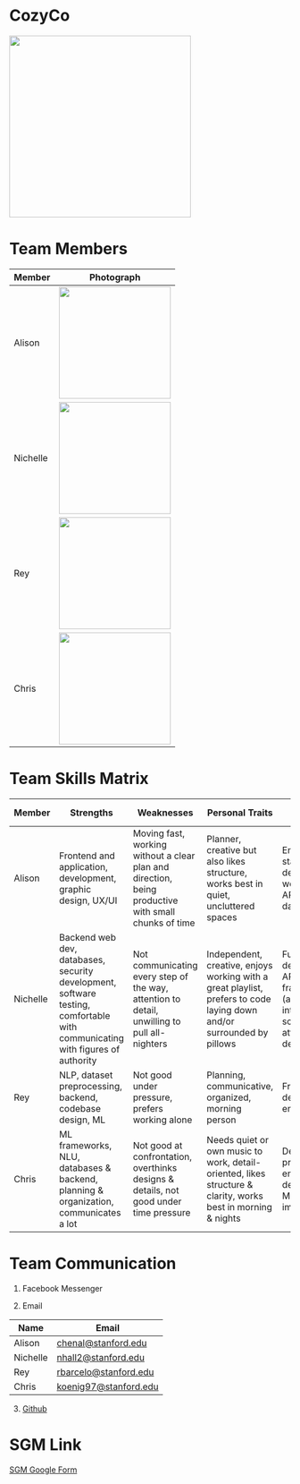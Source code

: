 # CozyCo

<img src="https://github.com/StanfordCS194/Team-5/blob/master/team-photos/cozyco-logo.png" width="325">

# Team Members

Member | Photograph
-------|-----------
Alison | <img src="https://github.com/StanfordCS194/Team-5/blob/master/team-photos/alison.jpg" width="200">
Nichelle | <img src="https://github.com/StanfordCS194/Team-5/blob/master/team-photos/nichelle.jpg" width="200">
Rey | <img src="https://github.com/StanfordCS194/Team-5/blob/master/team-photos/rey.JPG" width="200">
Chris | <img src="https://github.com/StanfordCS194/Team-5/blob/master/team-photos/chris.jpg" width="200">

# Team Skills Matrix

Member | Strengths | Weaknesses | Personal Traits | Desired Growth
-------|-----------|------------|-----------------|---------------
Alison | Frontend and application, development, graphic design, UX/UI | Moving fast, working without a clear plan and direction, being productive with small chunks of time | Planner, creative but also likes structure, works best in quiet, uncluttered spaces | End to end, full stack development working with APIs, databases
Nichelle | Backend web dev, databases, security development, software testing, comfortable with communicating with figures of authority | Not communicating every step of the way, attention to detail, unwilling to pull all-nighters | Independent, creative, enjoys working with a great playlist, prefers to code laying down and/or surrounded by pillows | Full stack development, API, ML frameworks (and their integration into software), attention to detail
Rey | NLP, dataset preprocessing, backend, codebase design, ML | Not good under pressure, prefers working alone | Planning, communicative, organized, morning person | Frontend, UI design, end to end, marketing
Chris | ML frameworks, NLU, databases & backend, planning & organization, communicates a lot | Not good at confrontation, overthinks designs & details, not good under time pressure | Needs quiet or own music to work, detail-oriented, likes structure & clarity, works best in morning & nights | Design & prototyping, end to end development, ML system implementation

# Team Communication

1. Facebook Messenger

2. Email 

Name | Email
-----|------
Alison | chenal@stanford.edu
Nichelle | nhall2@stanford.edu
Rey | rbarcelo@stanford.edu
Chris | koenig97@stanford.edu

3. [Github](https://github.com/StanfordCS194/Team-5)

# SGM Link

[SGM Google Form](https://docs.google.com/forms/d/1HbJbDRqm--NoXr7eyy5GHqTBrXsWf_WzLvG0Lwza3IA/edit)
